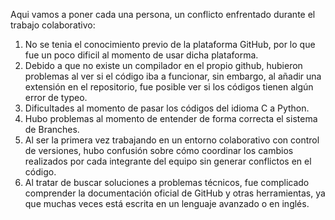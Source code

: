 Aqui vamos a poner cada una persona, un conflicto enfrentado durante el trabajo colaborativo:
1. No se tenia el conocimiento previo de la plataforma GitHub, por lo que fue un poco dificil al momento de usar dicha plataforma.
2. Debido a que no existe un compilador en el propio github, hubieron problemas al ver si el código iba a funcionar, sin embargo, al añadir una extensión en el repositorio, fue posible ver si los códigos tienen algún error de typeo.
3. Dificultades al momento de pasar los códigos del idioma C a Python.
4. Hubo problemas al momento de entender de forma correcta el sistema de Branches.
5. Al ser la primera vez trabajando en un entorno colaborativo con control de versiones, hubo confusión sobre cómo coordinar los cambios realizados por cada integrante del equipo sin generar conflictos en el código.
6. Al tratar de buscar soluciones a problemas técnicos, fue complicado comprender la documentación oficial de GitHub y otras herramientas, ya que muchas veces está escrita en un lenguaje avanzado o en inglés.
